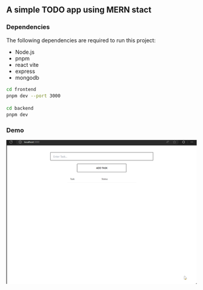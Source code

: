 ## A simple TODO app using MERN stact

### Dependencies

The following dependencies are required to run this project:

* Node.js
* pnpm
* react vite
* express
* mongodb

```bash
cd frontend
pnpm dev --port 3000

cd backend
pnpm dev
```

### Demo
<img src="./doc/assets/mern-todo-demo.gif" alt="Demo Gif">